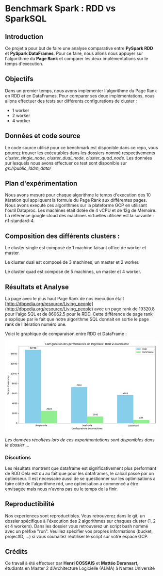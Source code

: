# Benchmark Spark : RDD vs SparkSQL

## Introduction
Ce projet a pour but de faire une analyse comparative entre **PySpark RDD** et **PySpark DataFrames**.
Pour ce faire, nous allons nous appuyer sur l'algorithme du **Page Rank** et comparer les deux implémentations sur le temps d'execution.

## Objectifs
Dans un premier temps, nous avons implémenter l'algorithme du Page Rank en RDD et en DataFrames.
Pour comparer ses deux implémentations, nous allons effectuer des tests sur différents configurations de cluster :
- 1 worker
- 2 worker
- 4 worker

## Données et code source
Le code source utilisé pour ce benchmark est disponible dans ce repo, vous pourrez trouver les exécutables dans les dossiers nommé respectivements *cluster_single_node*, *cluster_dual_node*, *cluster_quad_node*.
Les données sur lesquels nous avons effectuer ce test sont disponible sur *gs://public_lddm_data/*

## Plan d'expérimentation
Nous avons mesuré pour chaque algorithme le temps d'execution des 10 itération qui appliquent la formule du Page Rank aux différentes pages.
Nous avons executé ces algorithmes sur la plateforme GCP en utilisant l'outil Dataproc.
Les machines était dotée de 4 vCPU et de 12g de Mémoire.
La référence google cloud des machines virtuelles utilisée est la suivante : n1-standard-4.

## Composition des différents clusters :
Le cluster single est composé de 1 machine faisant office de worker et master.

Le cluster dual est composé de 3 machines, un master et 2 worker.

Le cluster quad est composé de 5 machines, un master et 4 worker.

## Résultats et Analyse
La page avec le plus haut Page Rank de nos éxecution était [http://dbpedia.org/resource/Living_people](http://dbpedia.org/resource/Living_people) avec un page rank de 19320.8 pour l'algo SQL et de 86062.5 pour le RDD.
Cette différence de page rank s'explique par le fait que notre algorithme SQL donnait en sortie le page rank de l'itération numéro une.

Voici le graphique de comparaison entre RDD et DataFrame :

![image](./plot.png)

*Les données récoltées lors de ces experimentations sont disponibles dans le dossier ...*

### Discutions
Les résultats montrent que dataframe est significativement plus performant de RDD
Cela est du au fait que pour les dataframes, le calcul passe par un optimiseur.
Il est nécessaire aussi de se questionner sur les optimisations a faire côté de l'algorithme rdd, une optimisation a commencé a être envisagée mais nous n'avons pas eu le temps de la finir.

## Reproductibilité
Nos experiences sont reproductibles. Vous retrouverez dans le git, un dossier spécifique à l'éxecution des 2 algorithmes sur chaques cluster (1, 2 et 4 workers).
Dans les dossier vous retrouverez un script bash nommé avec un préfixe "run".
Veuillez spécifier vos propres informations (bucket, projectID, ...) si vous souhaitez réutiliser le script sur votre espace GCP.

## Crédits
Ce travail à été effectuer par **Henri COSSAIS** et **Mattéo Deransart**, étudiants en Master 2 d'Architecture Logicielle (ALMA) à Nantes Université
